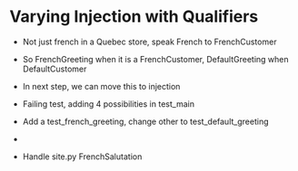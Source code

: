 # Varying Injection with Qualifiers

- Not just french in a Quebec store, speak French to FrenchCustomer
- So FrenchGreeting when it is a FrenchCustomer, DefaultGreeting when DefaultCustomer
- In next step, we can move this to injection
- Failing test, adding 4 possibilities in test_main
- Add a test_french_greeting, change other to test_default_greeting
-

- Handle site.py FrenchSalutation
